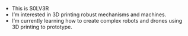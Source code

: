 - This is S0LV3R
- I’m interested in 3D printing robust mechanisms and machines. 
- I’m currently learning how to create complex robots and drones using 3D printing to prototype.
